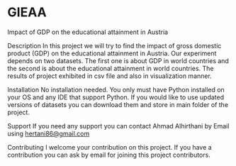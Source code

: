 # GIEAA
Impact of GDP on the educational attainment in Austria

Description
In this project we will try to find the impact of gross domestic product (GDP) on the educational attainment in Austria.
Our experiment depends on two datasets. The first one is about GDP in world countries and the second is about the educational attainment in world countries.
The results of project exhibited in csv file and also in visualization manner.

Installation
No installation needed. You only must have Python installed on your OS and any IDE that support Python. If you would like to use updated versions of datasets you can download them and store in main folder of the project.


Support
If you need any support you can contact Ahmad Alhirthani by Email using hertani86@gmail.com


Contributing
I welcome your contribution on this project. If you have a contribution you can ask by email for joining this project contributors.


